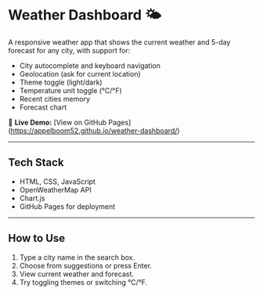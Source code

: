 # Weather Dashboard 🌤️

A responsive weather app that shows the current weather and 5-day forecast for any city, with support for:
- City autocomplete and keyboard navigation
- Geolocation (ask for current location)
- Theme toggle (light/dark)
- Temperature unit toggle (°C/°F)
- Recent cities memory
- Forecast chart

🚀 **Live Demo:** [View on GitHub Pages] (https://appelboom52.github.io/weather-dashboard/)

---

## Tech Stack

- HTML, CSS, JavaScript
- OpenWeatherMap API
- Chart.js
- GitHub Pages for deployment

---

## How to Use

1. Type a city name in the search box.
2. Choose from suggestions or press Enter.
3. View current weather and forecast.
4. Try toggling themes or switching °C/°F.
